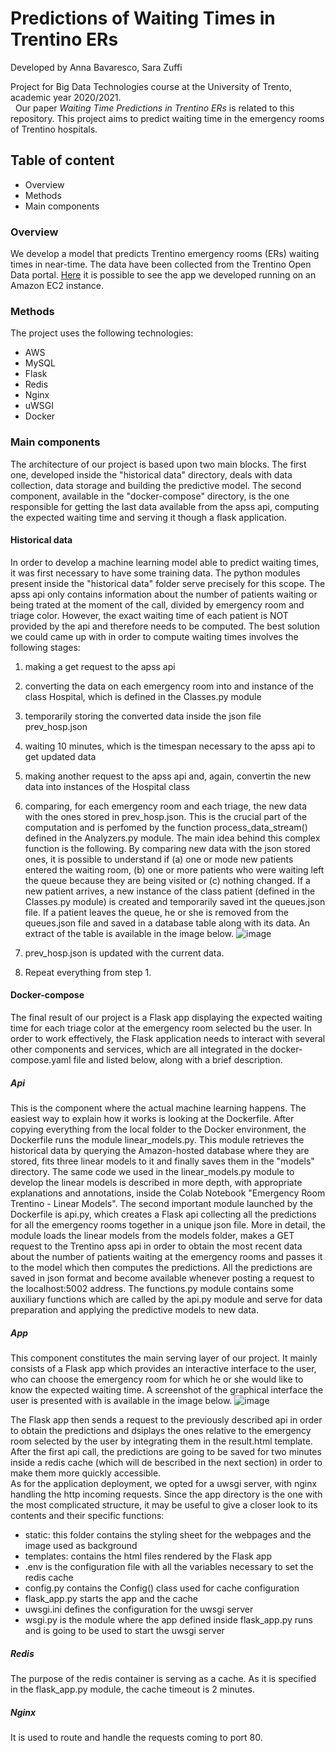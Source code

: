 # Predictions of Waiting Times in Trentino ERs
Developed by Anna Bavaresco, Sara Zuffi

Project for Big Data Technologies course at the University of Trento, academic year 2020/2021.
\
&nbsp;
Our paper *Waiting Time Predictions in Trentino ERs* is related to this repository.
This project aims to predict waiting time in the emergency rooms of Trentino hospitals.

## Table of content
* Overview
* Methods
* Main components

### Overview
We develop a model that predicts Trentino emergency rooms (ERs) waiting times in near-time. The data have been collected from the Trentino Open Data portal.
[Here](http://ec2-35-177-232-103.eu-west-2.compute.amazonaws.com) it is possible to see the app we developed running on an Amazon EC2 instance.  

### Methods
The project uses the following technologies:
* AWS
* MySQL
* Flask
* Redis
* Nginx
* uWSGI
* Docker

### Main components
The architecture of our project is based upon two main blocks. The first one, developed inside the "historical data" directory, deals with data collection, data storage and building the predictive model. The second component, available in the "docker-compose" directory, is the one responsible for getting the last data available from the apss api, computing the expected waiting time and serving it though a flask application. 

#### Historical data
In order to develop a machine learning model able to predict waiting times, it was first necessary to have some training data. The python modules present inside the "historical data" folder serve precisely for this scope. 
The apss api only contains information about the number of patients waiting or being trated at the moment of the call, divided by emergency room and triage color. However, the exact waiting time of each patient is NOT provided by the api and therefore needs to be computed. 
The best solution we could came up with in order to compute waiting times involves the following stages:
1. making a get request to the apss api
2. converting the data on each emergency room into and instance of the class Hospital, which is defined in the Classes.py module
3. temporarily storing the converted data inside the json file prev_hosp.json
4. waiting 10 minutes, which is the timespan necessary to the apss api to get updated data
5. making another request to the apss api and, again, convertin the new data into instances of the Hospital class
6. comparing, for each emergency room and each triage, the new data with the ones stored in prev_hosp.json. This is the crucial part of the computation and is perfomed by the function process_data_stream() defined in the Analyzers.py module. The main idea behind this complex function is the following. By comparing new data with the json stored ones, it is possible to understand if (a) one or mode new patients entered the waiting room, (b) one or more patients who were waiting left the queue because they are being visited or (c) nothing changed. If a new patient arrives, a new instance of the class patient (defined in the Classes.py module) is created and temporarily saved int the queues.json file. If a patient leaves the queue, he or she is removed from the queues.json file and saved in a database table along with its data. An extract of the table is available in the image below. ![image](https://user-images.githubusercontent.com/74197386/128709831-137c1b98-0865-4366-b752-ae0253507d42.png)


7. prev_hosp.json is updated with the current data.
8. Repeat everything from step 1.

#### Docker-compose
The final result of our project is a Flask app displaying the expected waiting time for each triage color at the emergency room selected bu the user. In order to work effectively, the Flask application needs to interact with several other components and services, which are all integrated in the docker-compose.yaml file and listed below, along with a brief description. 

##### Api
This is the component where the actual machine learning happens. The easiest way to explain how it works is looking at the Dockerfile. After copying everything from the local folder to the Docker environment, the Dockerfile runs the module linear_models.py. This module retrieves the historical data by querying the Amazon-hosted database where they are stored, fits three linear models to it and finally saves them in the "models" directory. The same code we used in the linear_models.py module to develop the linear models is described in more depth, with appropriate explanations and annotations, inside the Colab Notebook "Emergency Room Trentino - Linear Models".
The second important module launched by the Dockerfile is api.py, which creates a Flask api collecting all the predictions for all the emergency rooms together in a unique json file. More in detail, the module loads the linear models from the models folder, makes a GET request to the Trentino apss api in order to obtain the most recent data about the number of patients waiting at the emergency rooms and passes it to the model which then computes the predictions. 
All the predictions are saved in json format and become available whenever posting a request to the localhost:5002 address. The functions.py module contains some auxiliary functions which are called by the api.py module and serve for data preparation and applying the predictive models to new data.   

##### App
This component constitutes the main serving layer of our project. It mainly consists of a Flask app which provides an interactive interface to the user, who can choose the emergency room for which he or she would like to know the expected waiting time. A screenshot of the graphical interface the user is presented with is available in the image below.
![image](https://user-images.githubusercontent.com/74197386/128715677-8e980d76-0cc0-4d3f-a239-b8dbf12333a3.png)

The Flask app then sends a request to the previously described api in order to obtain the predictions and dsiplays the ones relative to the emergency room selected by the user by integrating them in the result.html template. After the first api call, the predictions are going to be saved for two minutes inside a redis cache (which will de bescribed in the next section) in order to make them more quickly accessible.   
As for the application deployment, we opted for a uwsgi server, with nginx handling the http incoming requests.
Since the app directory is the one with the most complicated structure, it may be useful to give a closer look to its contents and their specific functions:
* static: this folder contains the styling sheet for the webpages and the image used as background
* templates: contains the html files rendered by the Flask app
* .env is the configuration file with all the variables necessary to set the redis cache
* config.py contains the Config() class used for cache configuration
* flask_app.py starts the app and the cache 
* uwsgi.ini defines the configuration for the uwsgi server
* wsgi.py is the module where the app defined inside flask_app.py runs and is going to be used to start the uwsgi server 

##### Redis
The purpose of the redis container is serving as a cache. As it is specified in the flask_app.py module, the cache timeout is 2 minutes.

##### Nginx
It is used to route and handle the requests coming to port 80. 
